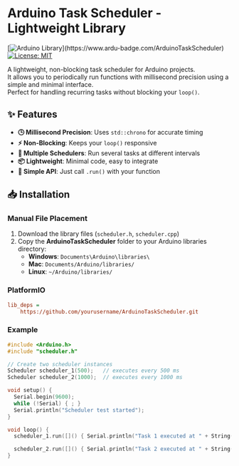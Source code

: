 # Arduino Task Scheduler - Lightweight Library

[![Arduino Library](https://www.ardu-badge.com/badge/ArduinoTaskScheduler.svg?)](https://www.ardu-badge.com/ArduinoTaskScheduler)
[![License: MIT](https://img.shields.io/badge/License-MIT-yellow.svg)](https://opensource.org/licenses/MIT)

A lightweight, non-blocking task scheduler for Arduino projects.  
It allows you to periodically run functions with millisecond precision using a simple and minimal interface.  
Perfect for handling recurring tasks without blocking your `loop()`.

## ✨ Features

- **🕒 Millisecond Precision**: Uses `std::chrono` for accurate timing
- **⚡ Non-Blocking**: Keeps your `loop()` responsive
- **🔁 Multiple Schedulers**: Run several tasks at different intervals
- **📦 Lightweight**: Minimal code, easy to integrate
- **🚀 Simple API**: Just call `.run()` with your function

## 📥 Installation

### Manual File Placement
1. Download the library files (`scheduler.h`, `scheduler.cpp`)
2. Copy the **ArduinoTaskScheduler** folder to your Arduino libraries directory:
   - **Windows**: `Documents\Arduino\libraries\`
   - **Mac**: `Documents/Arduino/libraries/`
   - **Linux**: `~/Arduino/libraries/`

### PlatformIO
```ini
lib_deps =
    https://github.com/yourusername/ArduinoTaskScheduler.git
```

### Example
```c++
#include <Arduino.h>
#include "scheduler.h"

// Create two scheduler instances
Scheduler scheduler_1(500);   // executes every 500 ms
Scheduler scheduler_2(1000);  // executes every 1000 ms

void setup() {
  Serial.begin(9600);
  while (!Serial) { ; }
  Serial.println("Scheduler test started");
}

void loop() {
  scheduler_1.run([]() { Serial.println("Task 1 executed at " + String(millis()) + " ms"); });

  scheduler_2.run([]() { Serial.println("Task 2 executed at " + String(millis()) + " ms"); });
}

```

